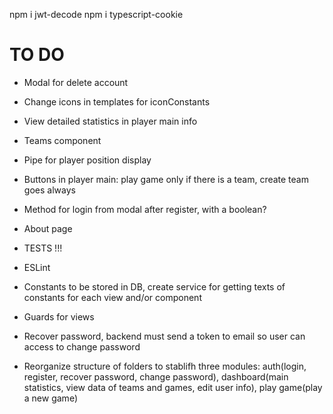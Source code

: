 npm i jwt-decode
npm i typescript-cookie

# TO DO
- Modal for delete account
- Change icons in templates for iconConstants
- View detailed statistics in player main info
- Teams component
- Pipe for player position display
- Buttons in player main: play game only if there is a team, create team goes always
- Method for login from modal after register, with a boolean?
- About page
- TESTS !!!
- ESLint
- Constants to be stored in DB, create service for getting texts of constants for each view and/or component
- Guards for views
- Recover password, backend must send a token to email so user can access to change password

- Reorganize structure of folders to stablifh three modules: auth(login, register, recover password, change password), dashboard(main statistics, view data of teams and games, edit user info), play game(play a new game)